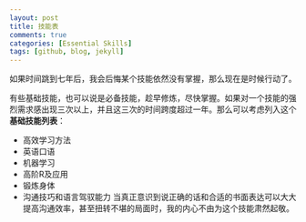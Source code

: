 ```yaml
---
layout: post
title: 技能表 
comments: true
categories: [Essential Skills]
tags: [github, blog, jekyll]
---
```


如果时间跳到七年后，我会后悔某个技能依然没有掌握，那么现在是时候行动了。

有些基础技能，也可以说是必备技能，趁早修炼，尽快掌握。如果对一个技能的强烈需求感出现三次以上，并且这三次的时间跨度超过一年。那么可以考虑列入这个**基础技能列表**：

  * 高效学习方法
  * 英语口语
  * 机器学习
  * 高阶R及应用
  * 锻炼身体 
  * 沟通技巧和语言驾驭能力 当真正意识到说正确的话和合适的书面表达可以大大提高沟通效率，甚至扭转不堪的局面时，我的内心不由为这个技能肃然起敬。


